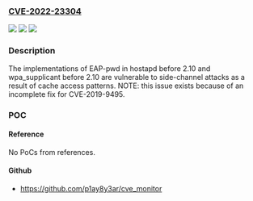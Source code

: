 ### [CVE-2022-23304](https://cve.mitre.org/cgi-bin/cvename.cgi?name=CVE-2022-23304)
![](https://img.shields.io/static/v1?label=Product&message=n%2Fa&color=blue)
![](https://img.shields.io/static/v1?label=Version&message=n%2Fa&color=blue)
![](https://img.shields.io/static/v1?label=Vulnerability&message=n%2Fa&color=brighgreen)

### Description

The implementations of EAP-pwd in hostapd before 2.10 and wpa_supplicant before 2.10 are vulnerable to side-channel attacks as a result of cache access patterns. NOTE: this issue exists because of an incomplete fix for CVE-2019-9495.

### POC

#### Reference
No PoCs from references.

#### Github
- https://github.com/p1ay8y3ar/cve_monitor

